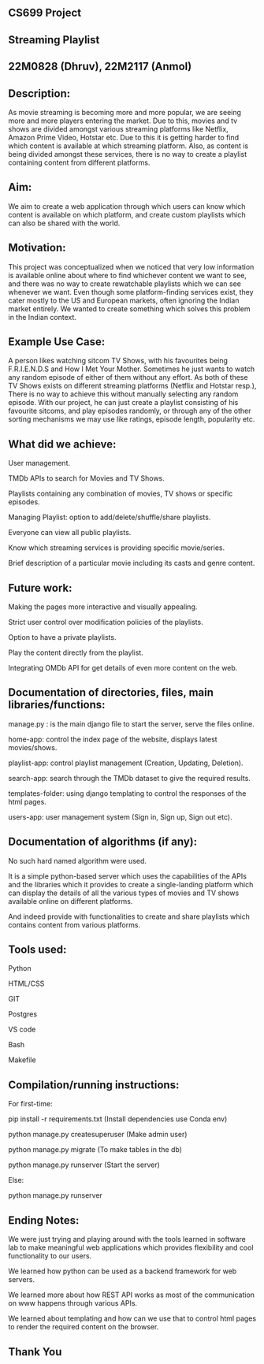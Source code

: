 ## CS699 Project

## Streaming Playlist

## 22M0828 (Dhruv), 22M2117 (Anmol)

## Description:

As movie streaming is becoming more and more popular, we are seeing more and more players entering the market. Due to this, movies and tv shows are divided amongst various streaming platforms like Netflix, Amazon Prime Video, Hotstar etc. Due to this it is getting harder to find which content is available at which streaming platform. Also, as content is being divided amongst these services, there is no way to create a playlist containing content from different platforms.


## Aim:

We aim to create a web application through which users can know which content is available on which platform, and create custom playlists which can also be shared with the world.


## Motivation:

This project was conceptualized when we noticed that very low information is available online about where to find whichever content we want to see, and there was no way to create rewatchable playlists which we can see whenever we want. Even though some platform-finding services exist, they cater mostly to the US and European markets, often ignoring the Indian market entirely. We wanted to create something which solves this problem in the Indian context.

## Example Use Case: 

A person likes watching sitcom TV Shows, with his favourites being F.R.I.E.N.D.S and How I Met Your Mother. Sometimes he just wants to watch any random episode of either of them without any effort. As both of these TV Shows exists on different streaming platforms (Netflix and Hotstar resp.), There is no way to achieve this without manually selecting any random episode.
With our project, he can just create a playlist consisting of his favourite sitcoms, and play episodes randomly, or through any of the other sorting mechanisms we may use like ratings, episode length, popularity etc.


## What did we achieve:

User management.

TMDb APIs to search for Movies and TV Shows.

Playlists containing any combination of movies, TV shows or specific episodes. 

Managing Playlist: option to add/delete/shuffle/share playlists.

Everyone can view all public playlists.

Know which streaming services is providing specific movie/series.

Brief description of a particular movie including its casts and genre content.


## Future work:

Making the pages more interactive and visually appealing.

Strict user control over modification policies of the playlists.

Option to have a private playlists.

Play the content directly from the playlist.

Integrating OMDb API for get details of even more content on the web.


## Documentation of directories, files, main libraries/functions:

manage.py : is the main django file to start the server, serve the files online.

home-app: control the index page of the website, displays latest movies/shows.

playlist-app: control playlist management (Creation, Updating, Deletion).

search-app: search through the TMDb dataset to give the required results.

templates-folder: using django templating to control the responses of the html pages.

users-app: user management system (Sign in, Sign up, Sign out etc).


## Documentation of algorithms (if any):

No such hard named algorithm were used. 

It is a simple python-based server which uses the capabilities of the APIs and the libraries which it provides to create a single-landing platform which can display the details of all the various types of movies and TV shows available online on different platforms.

And indeed provide with functionalities to create and share playlists which contains content from various platforms.

## Tools used:

Python

HTML/CSS

GIT

Postgres

VS code

Bash

Makefile

## Compilation/running instructions:

For first-time:

pip install -r requirements.txt (Install dependencies use Conda env)

python manage.py createsuperuser (Make admin user)

python manage.py migrate (To make tables in the db)

python manage.py runserver (Start the server)


Else:

python manage.py runserver


## Ending Notes:

We were just trying and playing around with the tools learned in software lab to make meaningful web applications which provides flexibility and cool functionality to our users.

We learned how python can be used as a backend framework for web servers.

We learned more about how REST API works as most of the communication on www happens through various APIs.

We learned about templating and how can we use that to control html pages to render the required content on the browser.



## Thank You

